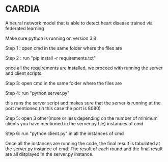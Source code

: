 # CARDIA
A neural network model that is able to detect heart disease trained via federated learning

Make sure python is running on version 3.8


Step 1 : open cmd in the same folder where the files are

Step 2 : run "pip install -r requirements.txt"

once all the requirements are installed, we proceed with running the server and client scripts.

Step 3: open cmd in the same folder where the files are

Step 4: run "python server.py"

this runs the server script and makes sure that the server is running at the port mentioned.(in this case the port is 8080)

Step 5: open 3 other(more or less depending on the number of minimum clients you have mentioned in the server.py file) instances of cmd 

Step 6: run "python client.py" in all the instances of cmd

Once all the instances are running the code, the final result is tabulated at the server.py instance of cmd. The result of each round and the final result are all displayed in the server.py instance.


